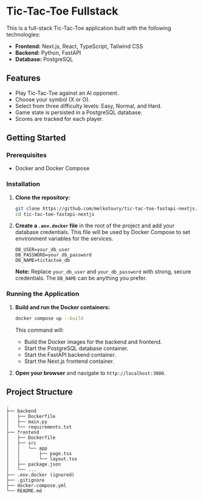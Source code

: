 # Tic-Tac-Toe Fullstack

This is a full-stack Tic-Tac-Toe application built with the following technologies:

- **Frontend:** Next.js, React, TypeScript, Tailwind CSS
- **Backend:** Python, FastAPI
- **Database:** PostgreSQL

## Features

- Play Tic-Tac-Toe against an AI opponent.
- Choose your symbol (X or O).
- Select from three difficulty levels: Easy, Normal, and Hard.
- Game state is persisted in a PostgreSQL database.
- Scores are tracked for each player.

## Getting Started

### Prerequisites

- Docker and Docker Compose

### Installation

1. **Clone the repository:**

   ```bash
   git clone https://github.com/melkotoury/tic-tac-toe-fastapi-nextjs.git
   cd tic-tac-toe-fastapi-nextjs
   ```

2. **Create a `.env.docker` file** in the root of the project and add your database credentials. This file will be used by Docker Compose to set environment variables for the services.

   ```
   DB_USER=your_db_user
   DB_PASSWORD=your_db_password
   DB_NAME=tictactoe_db
   ```

   **Note:** Replace `your_db_user` and `your_db_password` with strong, secure credentials. The `DB_NAME` can be anything you prefer.

### Running the Application

1. **Build and run the Docker containers:**

   ```bash
   docker compose up --build
   ```

   This command will:
   - Build the Docker images for the backend and frontend.
   - Start the PostgreSQL database container.
   - Start the FastAPI backend container.
   - Start the Next.js frontend container.

2. **Open your browser** and navigate to `http://localhost:3000`.

## Project Structure

```
.
├── backend
│   ├── Dockerfile
│   ├── main.py
│   └── requirements.txt
├── frontend
│   ├── Dockerfile
│   ├── src
│   │   └── app
│   │       ├── page.tsx
│   │       └── layout.tsx
│   ├── package.json
│   └── ...
├── .env.docker (ignored)
├── .gitignore
├── docker-compose.yml
└── README.md
```
